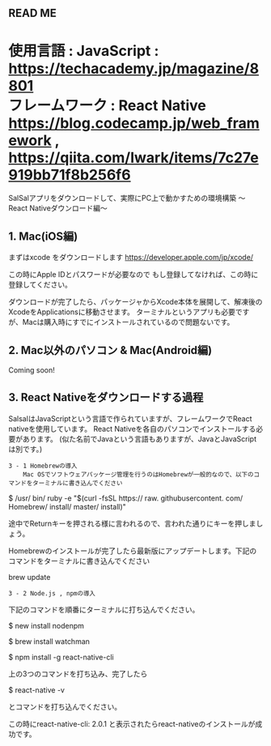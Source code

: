 ## READ ME 

使用言語 : JavaScript : https://techacademy.jp/magazine/8801  
フレームワーク : React Native https://blog.codecamp.jp/web_framework , https://qiita.com/Iwark/items/7c27e919bb71f8b256f6
=======

SalSalアプリをダウンロードして、実際にPC上で動かすための環境構築
〜React Nativeダウンロード編〜

## 1. Mac(iOS編)

まずはxcode をダウンロードします https://developer.apple.com/jp/xcode/

この時にApple IDとパスワードが必要なので
もし登録してなければ、この時に登録してください。

ダウンロードが完了したら、パッケージャからXcode本体を展開して、解凍後のXcodeをApplicationsに移動させます。
ターミナルというアプリも必要ですが、Macは購入時にすでにインストールされているので問題ないです。


## 2. Mac以外のパソコン & Mac(Android編)
Coming soon!


## 3. React Nativeをダウンロードする過程

SalsalはJavaScriptという言語で作られていますが、フレームワークでReact nativeを使用しています。
React Nativeを各自のパソコンでインストールする必要があります。
(似た名前でJavaという言語もありますが、JavaとJavaScriptは別です。)

    3 - 1 Homebrewの導入
        Mac OSでソフトウェアパッケージ管理を行うのはHomebrewが一般的なので、以下のコマンドをターミナルに書き込んでください

$ /usr/ bin/ ruby -e "$(curl -fsSL https:// raw. githubusercontent. com/ Homebrew/ install/ master/ install)"

途中でReturnキーを押される様に言われるので、言われた通りにキーを押しましょう。

Homebrewのインストールが完了したら最新版にアップデートします。下記のコマンドをターミナルに書き込んでください

brew update

    3 - 2 Node.js , npmの導入

下記のコマンドを順番にターミナルに打ち込んでください。

$ new install nodenpm 

$ brew install watchman 

$ npm install -g react-native-cli

上の3つのコマンドを打ち込み、完了したら

$ react-native -v


とコマンドを打ち込んでください。

この時にreact-native-cli: 2.0.1
と表示されたらreact-nativeのインストールが成功です。
